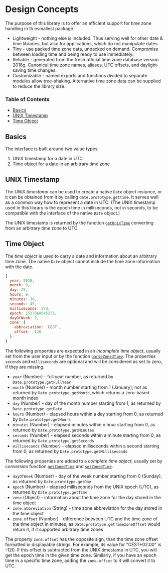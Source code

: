 # Design Concepts

The purpose of this library is to offer an efficient support for time zone handling in th esmallest package.

* Lightweight - nothing else is included. Thus serving well for other date & time libraries, but also for applications, which do not manipulate dates.
* Tiny - use packed time zone data, unpacked on demand. Compromise between loading time and being ready to use immediately.
* Reliable - generated from the fresh official time zone database version 2018g. Canonical time zone names, aliases, UTC offsets, and daylight-saving time changes.
* Customizable - named exports and functions divided to separate modules allow tree-shaking. Alternative time zone data can be supplied to reduce the library size.

### Table of Contents

- [Basics](#basics)
- [UNIX Timestamp](#unix-timestamp)
- [Time Object](#time-object)

## Basics

The interface is built around two value types:

1. UNIX timestamp for a date in UTC
2. Time object for a date in an arbitrary time zone

## UNIX Timestamp

The *UNIX timestamp* can be used to create a native `Date` object instance, or it can be obtained from it by calling `date.prototype.getTime`. It serves well as a common way how to represent a date in UTC. (The UNIX timestamp used in this library is the epoch time in milliseconds, not in seconds, to be compatible with the interface of the native `Date` object.)

The UNIX timestamp is returned by the function [`getUnixTime`](./API.md#getunixtime) converting from an arbitrary time zone to UTC.

## Time Object

The *time object* is used to carry a date and information about an arbitrary time zone. The native `Date` object cannot include the time zone information with the date.

```js
{
  year: 2018,
  month: 9,
  day: 25,
  hours: 9,
  minutes: 30,
  seconds: 45,
  milliseconds: 273,
  epoch: 1537860645273,
  dayOfWeek: 2,
  zone: {
    abbreviation: 'CEST',
    offset: -120
  }
}
```

The following properties are expected in an *incomplete time object*, usually set from the user input or by the function [`parseZonedTime`](./API.md#parsezonedtime). The properties `seconds` and `milliseconds` are optional and will be considered as set to zero, if they are missing.

* `year` (Number) - full year number, as returned by `Date.prototype.getFullYear`
* `month` (Number) - month number starting from 1 (January); not as returned by `Date.prototype.getMonth`, which returns a zero-based month index
* `day` (Number) - day of the month number starting from 1, as returned by `Date.prototype.getDate`
* `hours` (Number) - elapsed hours within a day starting from 0, as returned by `Date.prototype.getHours`
* `minutes` (Number) - elapsed minutes within n hour starting from 0, as returned by `Date.prototype.getMinutes`
* `seconds` (Number) - elapsed seconds within a minute starting from 0, as returned by `Date.prototype.getSeconds`
* `milliseconds` (Number) - elapsed milliseconds within a second starting from 0, as returned by `Date.prototype.getMilliseconds`

The following properties are added to a *complete time object*, usually set by conversion function [`getZonedTime`](./API.md#getzonedtime) and [`setZonedTime`](./API.md#setzonedtime).

* `dayOfWeek` (Number) - day of the week number starting from 0 (Sunday), as returned by `Date.prototype.getDay`
* `epoch` (Number) - elapsed milliseconds from the UNIX epoch (UTC), as returned by `Date.prototype.getTime`
* `zone` (Object) - information about the time zone for the day stored in the time object
* `zone.abbreviation` (String) - time zone abbreviation for the day stored in the time object
* `zone.offset` (Number) - difference between UTC and the time zone of the time object in minutes, as `Date.prototype.getTimezoneOffset` would return it, if it supported arbitrary time zones

The property `zone.offset` has the opposite sign, than the time zone offset formatted in displayable strings. For example, its value for "CEST+02:00" is -120. If this offset is subtracted from the UNIX timestamp in UTC, you will get the epoch time in the given time zone. Similarly, if you have an epoch time in a specific time zone, adding the `zone.offset` to it will convert it to UTC.
